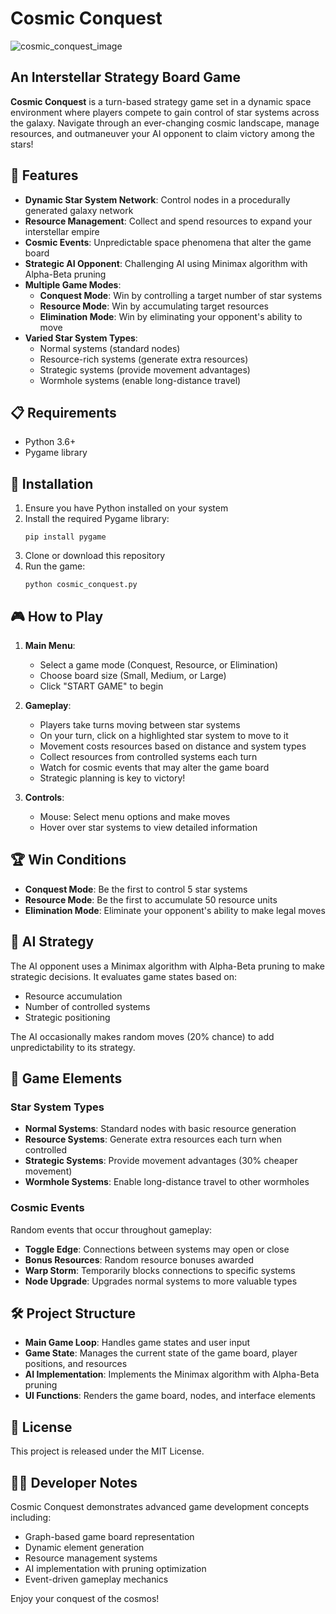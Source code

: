 # Cosmic Conquest

![cosmic_conquest_image](https://github.com/user-attachments/assets/fa1f4834-0ebf-4ccb-99bd-48535d512571)


## An Interstellar Strategy Board Game

**Cosmic Conquest** is a turn-based strategy game set in a dynamic space environment where players compete to gain control of star systems across the galaxy. Navigate through an ever-changing cosmic landscape, manage resources, and outmaneuver your AI opponent to claim victory among the stars!

## 🌌 Features

- **Dynamic Star System Network**: Control nodes in a procedurally generated galaxy network
- **Resource Management**: Collect and spend resources to expand your interstellar empire
- **Cosmic Events**: Unpredictable space phenomena that alter the game board
- **Strategic AI Opponent**: Challenging AI using Minimax algorithm with Alpha-Beta pruning
- **Multiple Game Modes**:
  - **Conquest Mode**: Win by controlling a target number of star systems
  - **Resource Mode**: Win by accumulating target resources
  - **Elimination Mode**: Win by eliminating your opponent's ability to move
- **Varied Star System Types**:
  - Normal systems (standard nodes)
  - Resource-rich systems (generate extra resources)
  - Strategic systems (provide movement advantages)
  - Wormhole systems (enable long-distance travel)

## 📋 Requirements

- Python 3.6+
- Pygame library

## 🚀 Installation

1. Ensure you have Python installed on your system
2. Install the required Pygame library:
   ```
   pip install pygame
   ```
3. Clone or download this repository
4. Run the game:
   ```
   python cosmic_conquest.py
   ```

## 🎮 How to Play

1. **Main Menu**:
   - Select a game mode (Conquest, Resource, or Elimination)
   - Choose board size (Small, Medium, or Large)
   - Click "START GAME" to begin

2. **Gameplay**:
   - Players take turns moving between star systems
   - On your turn, click on a highlighted star system to move to it
   - Movement costs resources based on distance and system types
   - Collect resources from controlled systems each turn
   - Watch for cosmic events that may alter the game board
   - Strategic planning is key to victory!

3. **Controls**:
   - Mouse: Select menu options and make moves
   - Hover over star systems to view detailed information

## 🏆 Win Conditions

- **Conquest Mode**: Be the first to control 5 star systems
- **Resource Mode**: Be the first to accumulate 50 resource units
- **Elimination Mode**: Eliminate your opponent's ability to make legal moves

## 🤖 AI Strategy

The AI opponent uses a Minimax algorithm with Alpha-Beta pruning to make strategic decisions. It evaluates game states based on:
- Resource accumulation
- Number of controlled systems
- Strategic positioning

The AI occasionally makes random moves (20% chance) to add unpredictability to its strategy.

## 🌟 Game Elements

### Star System Types

- **Normal Systems**: Standard nodes with basic resource generation
- **Resource Systems**: Generate extra resources each turn when controlled
- **Strategic Systems**: Provide movement advantages (30% cheaper movement)
- **Wormhole Systems**: Enable long-distance travel to other wormholes

### Cosmic Events

Random events that occur throughout gameplay:
- **Toggle Edge**: Connections between systems may open or close
- **Bonus Resources**: Random resource bonuses awarded
- **Warp Storm**: Temporarily blocks connections to specific systems
- **Node Upgrade**: Upgrades normal systems to more valuable types

## 🛠️ Project Structure

- **Main Game Loop**: Handles game states and user input
- **Game State**: Manages the current state of the game board, player positions, and resources
- **AI Implementation**: Implements the Minimax algorithm with Alpha-Beta pruning
- **UI Functions**: Renders the game board, nodes, and interface elements

## 📜 License

This project is released under the MIT License.

## 👨‍💻 Developer Notes

Cosmic Conquest demonstrates advanced game development concepts including:
- Graph-based game board representation
- Dynamic element generation
- Resource management systems
- AI implementation with pruning optimization
- Event-driven gameplay mechanics

Enjoy your conquest of the cosmos!
